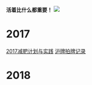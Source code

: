 **活着比什么都重要！**
![](http://i.imgur.com/qemwppP.jpg)

# 2017 #
[2017减肥计划与实践](http://www.cnblogs.com/wanliwang01/p/Losing_weight01.html)
[沪牌拍牌记录](http://www.cnblogs.com/wanliwang01/p/hupai.html)

# 2018 #